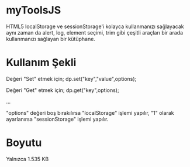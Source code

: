 myToolsJS
=========

HTML5 localStorage ve sessionStorage'i kolayca kullanmanızı sağlayacak aynı zaman da alert, log, element seçimi, trim gibi çeşitli araçları bir arada kullanmanızı sağlayan bir kütüphane.

Kullanım Şekli
=========

Değeri "Set" etmek için;
dp.set("key","value",options);

Değeri "Get" etmek için;
dp.get("key",options);

...

"options" değeri boş bırakılırsa "localStorage" işlemi yapılır, "1" olarak ayarlanırsa "sessionStorage" işlemi yapılır.

Boyutu
=========
Yalnızca 1.535 KB
